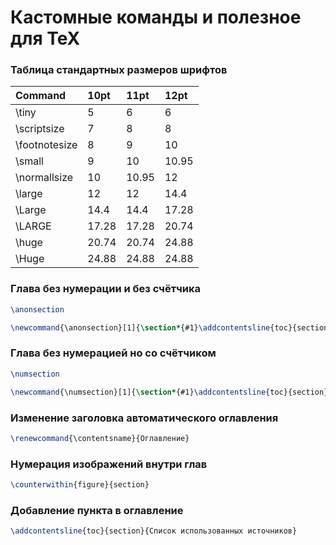 # Кастомные команды и полезное для TeX

### Таблица стандартных размеров шрифтов

| Command       | 10pt  | 11pt  | 12pt  |
| :------------ | :---- | :---- | :---- |
| \tiny         | 5     | 6     | 6     |
| \scriptsize   | 7     | 8     | 8     |
| \footnotesize | 8     | 9     | 10    |
| \small        | 9     | 10    | 10.95 |
| \normallsize  | 10    | 10.95 | 12    |
| \large        | 12    | 12    | 14.4  |
| \Large        | 14.4  | 14.4  | 17.28 |
| \LARGE        | 17.28 | 17.28 | 20.74 |
| \huge         | 20.74 | 20.74 | 24.88 |
| \Huge         | 24.88 | 24.88 | 24.88 |

### Глава без нумерации и без счётчика

```tex
\anonsection

\newcommand{\anonsection}[1]{\section*{#1}\addcontentsline{toc}{section}{#1}}
```

### Глава без нумерацией но со счётчиком

```tex
\numsection

\newcommand{\numsection}[1]{\section*{#1}\addcontentsline{toc}{section}{#1} \refstepcounter{section}}
```

### Изменение заголовка автоматического оглавления

```tex
\renewcommand{\contentsname}{Оглавление}
```

### Нумерация изображений внутри глав

```tex
\counterwithin{figure}{section}
```

### Добавление пункта в оглавление

```tex
\addcontentsline{toc}{section}{Список использованных источников}
```
